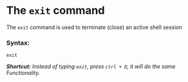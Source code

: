 # The `exit` command

The `exit` command is used to terminate (close) an active shell session

### Syntax:
```
exit
```

***Shortcut:** Instead of typing `exit`, press `ctrl + D`, it will do the same Functionality.*